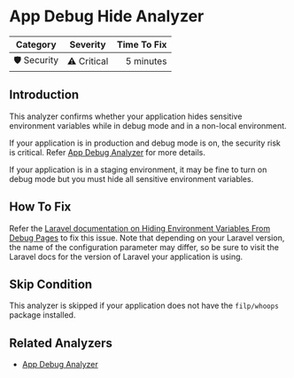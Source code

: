 # App Debug Hide Analyzer

| Category       | Severity   | Time To Fix  |
| -------------  |:----------:| ------------:|
| 🛡️ Security    | ⚠️ Critical | 5 minutes    |

## Introduction

This analyzer confirms whether your application hides sensitive environment variables while in debug mode and in a non-local environment.

If your application is in production and debug mode is on, the security risk is critical. Refer [App Debug Analyzer](app-debug-hide-analyzer.html) for more details.

If your application is in a staging environment, it may be fine to turn on debug mode but you must hide all sensitive environment variables.

## How To Fix

Refer the [Laravel documentation on Hiding Environment Variables From Debug Pages](https://laravel.com/docs/7.x/configuration#hiding-environment-variables-from-debug) to fix this issue. Note that depending on your Laravel version, the name of the configuration parameter may differ, so be sure to visit the Laravel docs for the version of Laravel your application is using.

## Skip Condition

This analyzer is skipped if your application does not have the `filp/whoops` package installed.

## Related Analyzers

- [App Debug Analyzer](app-debug-analyzer.html)